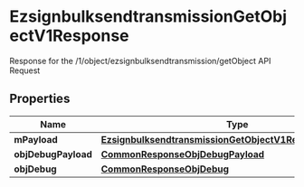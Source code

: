 

# EzsignbulksendtransmissionGetObjectV1Response

Response for the /1/object/ezsignbulksendtransmission/getObject API Request

## Properties

Name | Type | Description | Notes
------------ | ------------- | ------------- | -------------
**mPayload** | [**EzsignbulksendtransmissionGetObjectV1ResponseMPayload**](EzsignbulksendtransmissionGetObjectV1ResponseMPayload.md) |  | 
**objDebugPayload** | [**CommonResponseObjDebugPayload**](CommonResponseObjDebugPayload.md) |  |  [optional]
**objDebug** | [**CommonResponseObjDebug**](CommonResponseObjDebug.md) |  |  [optional]



